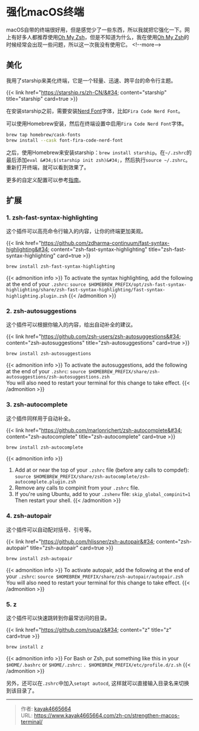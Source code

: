 # 强化macOS终端

macOS自带的终端很好用，但是感觉少了一些东西，所以我就把它强化一下。网上有好多人都推荐使用[Oh My Zsh](https://ohmyz.sh/)，但是不知道为什么，我在使用[Oh My Zsh](https://ohmyz.sh/)的时候经常会出现一些问题，所以这一次我没有使用它。
&lt;!--more--&gt;

## 美化
我用了starship来美化终端，它是一个轻量、迅速、跨平台的命令行主题。

{{&lt; link href=&#34;https://starship.rs/zh-CN/&#34; content=&#34;starship&#34; title=&#34;starship&#34; card=true &gt;}}

在安装starship之前，需要安装[Nerd Font](https://www.nerdfonts.com/)字体，比如`Fira Code Nerd Font`。

可以使用Homebrew安装，然后在终端设置中启用`Fira Code Nerd Font`字体。

```bash
brew tap homebrew/cask-fonts
brew install --cask font-fira-code-nerd-font
```

之后，使用Homebrew来安装starship：`brew install starship`。在`~/.zshrc`的最后添加`eval &#34;$(starship init zsh)&#34;`，然后执行`source ~/.zshrc`。重新打开终端，就可以看到效果了。

更多的自定义配置可以参考[指南](https://starship.rs/zh-CN/guide/)。

## 扩展

### 1. zsh-fast-syntax-highlighting

这个插件可以高亮命令行输入的内容，让你的终端更加美观。

{{&lt; link href=&#34;https://github.com/zdharma-continuum/fast-syntax-highlighting&#34; content=&#34;zsh-fast-syntax-highlighting&#34; title=&#34;zsh-fast-syntax-highlighting&#34; card=true &gt;}}

``` bash
brew install zsh-fast-syntax-highlighting
```

{{&lt; admonition info &gt;}}
To activate the syntax highlighting, add the following at the end of your `.zshrc`: `source $HOMEBREW_PREFIX/opt/zsh-fast-syntax-highlighting/share/zsh-fast-syntax-highlighting/fast-syntax-highlighting.plugin.zsh`
{{&lt; /admonition &gt;}}

### 2. zsh-autosuggestions

这个插件可以根据你输入的内容，给出自动补全的建议。

{{&lt; link href=&#34;https://github.com/zsh-users/zsh-autosuggestions&#34; content=&#34;zsh-autosuggestions&#34; title=&#34;zsh-autosuggestions&#34; card=true &gt;}}

``` bash
brew install zsh-autosuggestions
```

{{&lt; admonition info &gt;}}
To activate the autosuggestions, add the following at the end of your `.zshrc`: `source $HOMEBREW_PREFIX/share/zsh-autosuggestions/zsh-autosuggestions.zsh`  
You will also need to restart your terminal for this change to take effect.
{{&lt; /admonition &gt;}}

### 3. zsh-autocomplete

这个插件同样用于自动补全。

{{&lt; link href=&#34;https://github.com/marlonrichert/zsh-autocomplete&#34; content=&#34;zsh-autocomplete&#34; title=&#34;zsh-autocomplete&#34; card=true &gt;}}

``` bash
brew install zsh-autocomplete
```

{{&lt; admonition info &gt;}}
1. Add at or near the top of your `.zshrc` file (before any calls to compdef): `source $HOMEBREW_PREFIX/share/zsh-autocomplete/zsh-autocomplete.plugin.zsh`
2. Remove any calls to compinit from your `.zshrc` file.
3. If you&#39;re using Ubuntu, add to your `.zshenv` file: `skip_global_compinit=1`  
Then restart your shell.
{{&lt; /admonition &gt;}}

### 4. zsh-autopair

这个插件可以自动配对括号、引号等。

{{&lt; link href=&#34;https://github.com/hlissner/zsh-autopair&#34; content=&#34;zsh-autopair&#34; title=&#34;zsh-autopair&#34; card=true &gt;}}

``` bash
brew install zsh-autopair
```

{{&lt; admonition info &gt;}}
To activate autopair, add the following at the end of your `.zshrc`: `source $HOMEBREW_PREFIX/share/zsh-autopair/autopair.zsh`  
You will also need to restart your terminal for this change to take effect.
{{&lt; /admonition &gt;}}

### 5. z

这个插件可以快速跳转到你最常访问的目录。

{{&lt; link href=&#34;https://github.com/rupa/z&#34; content=&#34;z&#34; title=&#34;z&#34; card=true &gt;}}

``` bash
brew install z
```

{{&lt; admonition info &gt;}}
For Bash or Zsh, put something like this in your `$HOME/.bashrc` or `$HOME/.zshrc`: `. $HOMEBREW_PREFIX/etc/profile.d/z.sh`
{{&lt; /admonition &gt;}}

另外，还可以在`.zshrc`中加入`setopt autocd`, 这样就可以直接输入目录名来切换到该目录了。

---

> 作者: [kayak4665664](https://github.com/kayak4665664)  
> URL: https://www.kayak4665664.com/zh-cn/strengthen-macos-terminal/  

